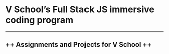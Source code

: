 # V School’s Full Stack JS immersive coding program
<hr />

<h2> ++ Assignments and Projects for V School ++ </h2>

